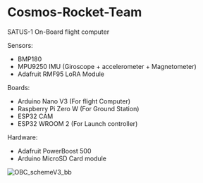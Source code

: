 # Cosmos-Rocket-Team
SATUS-1 On-Board flight computer

Sensors:
- BMP180
- MPU9250 IMU (Giroscope + accelerometer + Magnetometer)
- Adafruit RMF95 LoRA Module

Boards:
- Arduino Nano V3 (For flight Computer)
- Raspberry Pi Zero W (For Ground Station)
- ESP32 CAM
- ESP32 WROOM 2 (For Launch controller)

Hardware:
- Adafruit PowerBoost 500
- Arduino MicroSD Card module
  
![OBC_schemeV3_bb](https://github.com/user-attachments/assets/4eedce25-e2d9-48eb-b214-fdecbe3a7043)
